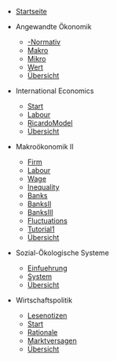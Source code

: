 - [Startseite](README.md)
- Angewandte Ökonomik
    - [-Normativ](VL_Angewandte/20203-05-10-Normativ.md)
    - [Makro](VL_Angewandte/2023-04-19-Makro.md)
    - [Mikro](VL_Angewandte/2023-04-26-Mikro.md)
    - [Wert](VL_Angewandte/2023-05-03-Wert.md)
    - [Übersicht](VL_Angewandte/README.md)

- International Economics
    - [Start](VL_International/2023-04-20-Start.md)
    - [Labour](VL_International/2023-04-27-Labour.md)
    - [RicardoModel](VL_International/2023-05-04-RicardoModel.md)
    - [Übersicht](VL_International/README.md)

- Makroökonomik II
    - [Firm](VL_Makro2/2023-04-13-Firm.md)
    - [Labour](VL_Makro2/2023-04-14-Labour.md)
    - [Wage](VL_Makro2/2023-04-20-Wage.md)
    - [Inequality](VL_Makro2/2023-04-21-Inequality.md)
    - [Banks](VL_Makro2/2023-04-27-Banks.md)
    - [BanksII](VL_Makro2/2023-04-28-BanksII.md)
    - [BanksIII](VL_Makro2/2023-05-04-BanksIII.md)
    - [Fluctuations](VL_Makro2/2023-05-08-Fluctuations.md)
    - [Tutorial1](VL_Makro2/2023-05-08-Tutorial1.md)
    - [Übersicht](VL_Makro2/README.md)

- Sozial-Ökologische Systeme
    - [Einfuehrung](VL_SoEco/2023-04-17-Einfuehrung.md)
    - [System](VL_SoEco/2023-04-24-System.md)
    - [Übersicht](VL_SoEco/README.md)

- Wirtschaftspolitik
    - [Lesenotizen](VL_WiPo/2023-04-00-Lesenotizen.md)
    - [Start](VL_WiPo/2023-04-20-Start.md)
    - [Rationale](VL_WiPo/2023-04-27-Rationale.md)
    - [Marktversagen](VL_WiPo/2023-05-04-Marktversagen.md)
    - [Übersicht](VL_WiPo/README.md)

